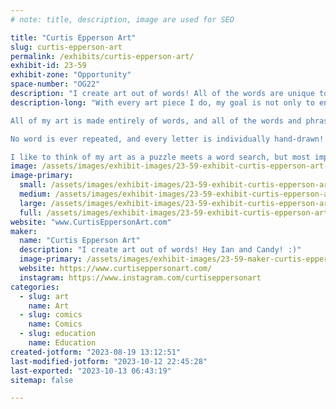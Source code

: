 ```yaml
---
# note: title, description, image are used for SEO

title: "Curtis Epperson Art"
slug: curtis-epperson-art
permalink: /exhibits/curtis-epperson-art/
exhibit-id: 23-59
exhibit-zone: "Opportunity"
space-number: "OG22"
description: "I create art out of words! All of the words are unique to each piece and no word is ever repeated!"
description-long: "With every art piece I do, my goal is not only to entertain you, but also to inspire and educate you!

All of my art is made entirely of words, and all of the words and phrases describe the art, telling fun facts about each piece!

No word is ever repeated, and every letter is individually hand-drawn!

I like to think of my art as a puzzle meets a word search, but most importantly, a beautiful piece of art for your home or office!"
image: /assets/images/exhibit-images/23-59-exhibit-curtis-epperson-art-43-img-8262-3634-large.jpg
image-primary: 
  small: /assets/images/exhibit-images/23-59-exhibit-curtis-epperson-art-43-img-8262-3634-small.jpg
  medium: /assets/images/exhibit-images/23-59-exhibit-curtis-epperson-art-43-img-8262-3634-medium.jpg
  large: /assets/images/exhibit-images/23-59-exhibit-curtis-epperson-art-43-img-8262-3634-large.jpg
  full: /assets/images/exhibit-images/23-59-exhibit-curtis-epperson-art-43-img-8262-3634-full.jpg
website: "www.CurtisEppersonArt.com"
maker: 
  name: "Curtis Epperson Art"
  description: "I create art out of words! Hey Ian and Candy! :)"
  image-primary: /assets/images/exhibit-images/23-59-maker-curtis-epperson-art-img-8262-medium.jpg
  website: https://www.curtiseppersonart.com/
  instagram: https://www.instagram.com/curtiseppersonart
categories: 
  - slug: art
    name: Art
  - slug: comics
    name: Comics
  - slug: education
    name: Education
created-jotform: "2023-08-19 13:12:51"
last-modified-jotform: "2023-10-12 22:45:28"
last-exported: "2023-10-13 06:43:19"
sitemap: false

---
```

